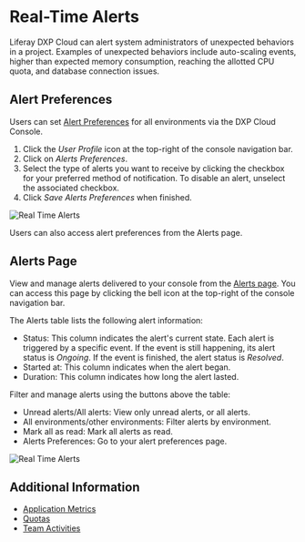 # Real-Time Alerts

Liferay DXP Cloud can alert system administrators of unexpected behaviors in a project. Examples of unexpected behaviors include auto-scaling events, higher than expected memory consumption, reaching the allotted CPU quota, and database connection issues.

## Alert Preferences

Users can set [Alert Preferences](https://console.liferay.cloud/account/alerts-preferences) for all environments via the DXP Cloud Console.

1. Click the *User Profile* icon at the top-right of the console navigation bar.
1. Click on *Alerts Preferences*.
1. Select the type of alerts you want to receive by clicking the checkbox for your preferred method of notification. To disable an alert, unselect the associated checkbox.
1. Click *Save Alerts Preferences* when finished.

![Real Time Alerts](./real-time-alerts/images/01.png)

Users can also access alert preferences from the Alerts page.

## Alerts Page

View and manage alerts delivered to your console from the [Alerts page](https://console.liferay.cloud/alerts). You can access this page by clicking the bell icon at the top-right of the console navigation bar.

The Alerts table lists the following alert information:

* Status: This column indicates the alert's current state. Each alert is triggered by a specific event. If the event is still happening, its alert status is *Ongoing*. If the event is finished, the alert status is *Resolved*.
* Started at: This column indicates when the alert began.
* Duration: This column indicates how long the alert lasted.

Filter and manage alerts using the buttons above the table:

* Unread alerts/All alerts: View only unread alerts, or all alerts.
* All environments/other environments: Filter alerts by environment.
* Mark all as read: Mark all alerts as read.
* Alerts Preferences: Go to your alert preferences page.

![Real Time Alerts](./real-time-alerts/images/02.png)

## Additional Information

* [Application Metrics](https://learn.liferay.com/dxp-cloud/latest/en/manage-and-optimize/application-metrics.html)
* [Quotas](https://learn.liferay.com/dxp-cloud/latest/en/manage-and-optimize/quotas.html)
* [Team Activities](https://learn.liferay.com/dxp-cloud/latest/en/manage-and-optimize/team-activities.html)
